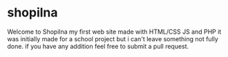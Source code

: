 # shopilna
Welcome to Shopilna my first web site made with HTML/CSS JS and PHP 
it was initially made for a school project but i can't leave something not fully done.
if you have any addition feel free to submit a pull request.
